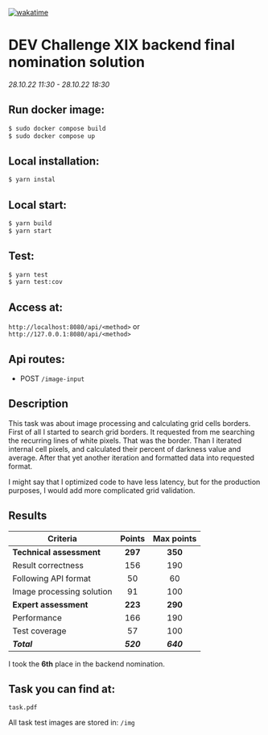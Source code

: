 [![wakatime](https://wakatime.com/badge/user/bc8fa60c-fa34-4507-b70f-24bdba32a74d/project/9fe78dde-3e8f-462f-8327-694b0d643497.svg)](https://wakatime.com/badge/user/bc8fa60c-fa34-4507-b70f-24bdba32a74d/project/9fe78dde-3e8f-462f-8327-694b0d643497)

# DEV Challenge XIX backend final nomination solution

_28.10.22 11:30 - 28.10.22 18:30_

## Run docker image:

```bash
$ sudo docker compose build
$ sudo docker compose up
```

## Local installation:

```bash
$ yarn instal
```

## Local start:

```bash
$ yarn build
$ yarn start
```

## Test:

```bash
$ yarn test
$ yarn test:cov
```

## Access at:

`http://localhost:8080/api/<method>` or `http://127.0.0.1:8080/api/<method>`

## Api routes:

- POST `/image-input`

## Description

This task was about image processing and calculating grid cells borders. First of all I started to search grid borders. It requested from me searching the recurring lines of white pixels. That was the border. Than I iterated internal cell pixels, and calculated their percent of darkness value and average. After that yet another iteration and formatted data into requested format.

I might say that I optimized code to have less latency, but for the production purposes, I would add more complicated grid validation.

## Results

| **Criteria**              | **Points** | **Max points** |
| ------------------------- | :--------: | :------------: |
| **Technical assessment**  |  **297**   |    **350**     |
| Result correctness        |    156     |      190       |
| Following API format      |     50     |       60       |
| Image processing solution |     91     |      100       |
| **Expert assessment**     |  **223**   |    **290**     |
| Performance               |    166     |      190       |
| Test coverage             |     57     |      100       |
| **_Total_**               | **_520_**  |   **_640_**    |

I took the **6th** place in the backend nomination.

## Task you can find at:

`task.pdf`

All task test images are stored in: `/img`
